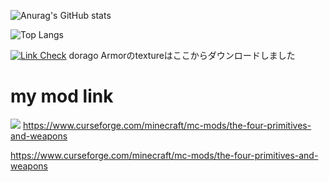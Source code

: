 ![Anurag's GitHub stats](https://github-readme-stats.vercel.app/api?username=hrmcngs&show_icons=true&theme=dark)

![Top Langs](https://github-readme-stats.vercel.app/api/top-langs/?username=hrmcngs&layout=compact)

[![Link Check](https://github.com/janosh/awesome-normalizing-flows/actions/workflows/link-check.yml/badge.svg)](https://github.com/GitPois1x/DragonLoot/tree/1.20/src/main/resources/assets/dragonloot/textures)
dorago Armorのtextureはここからダウンロードしました

# my mod link

[![](http://cf.way2muchnoise.eu/versions/the-four-primitives-and-weapons_all.svg)](https://www.curseforge.com/minecraft/mc-mods/the-four-primitives-and-weapons/files)
https://www.curseforge.com/minecraft/mc-mods/the-four-primitives-and-weapons 

https://www.curseforge.com/minecraft/mc-mods/the-four-primitives-and-weapons

